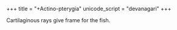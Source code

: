 +++
title = "+Actino-pterygia"
unicode_script = "devanagari"
+++

Cartilaginous rays give frame for the fish.